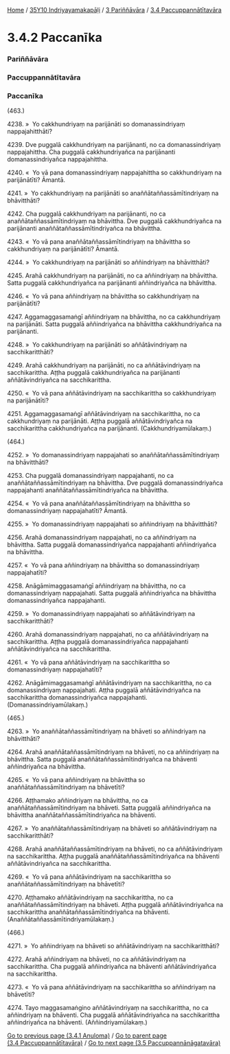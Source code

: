 
[Home](/) / [35Y10 Indriyayamakapāḷi](../../../35Y10.md) / [3 Pariññāvāra](../../3.md) / [3.4 Paccuppannātītavāra](../3.4.md)

# 3.4.2 Paccanīka

### Pariññāvāra

### Paccuppannātītavāra

### Paccanīka

(463.)

4238\. »  Yo cakkhundriyaṃ na parijānāti so domanassindriyaṃ nappajahitthāti?

4239\. Dve puggalā cakkhundriyaṃ na parijānanti, no ca domanassindriyaṃ nappajahittha. Cha puggalā cakkhundriyañca na parijānanti domanassindriyañca nappajahittha.

4240\. «  Yo vā pana domanassindriyaṃ nappajahittha so cakkhundriyaṃ na parijānātīti? Āmantā.

4241\. »  Yo cakkhundriyaṃ na parijānāti so anaññātaññassāmītindriyaṃ na bhāvitthāti?

4242\. Cha puggalā cakkhundriyaṃ na parijānanti, no ca anaññātaññassāmītindriyaṃ na bhāvittha. Dve puggalā cakkhundriyañca na parijānanti anaññātaññassāmītindriyañca na bhāvittha.

4243\. «  Yo vā pana anaññātaññassāmītindriyaṃ na bhāvittha so cakkhundriyaṃ na parijānātīti? Āmantā.

4244\. »  Yo cakkhundriyaṃ na parijānāti so aññindriyaṃ na bhāvitthāti?

4245\. Arahā cakkhundriyaṃ na parijānāti, no ca aññindriyaṃ na bhāvittha. Satta puggalā cakkhundriyañca na parijānanti aññindriyañca na bhāvittha.

4246\. «  Yo vā pana aññindriyaṃ na bhāvittha so cakkhundriyaṃ na parijānātīti?

4247\. Aggamaggasamaṅgī aññindriyaṃ na bhāvittha, no ca cakkhundriyaṃ na parijānāti. Satta puggalā aññindriyañca na bhāvittha cakkhundriyañca na parijānanti.

4248\. »  Yo cakkhundriyaṃ na parijānāti so aññātāvindriyaṃ na sacchikaritthāti?

4249\. Arahā cakkhundriyaṃ na parijānāti, no ca aññātāvindriyaṃ na sacchikarittha. Aṭṭha puggalā cakkhundriyañca na parijānanti aññātāvindriyañca na sacchikarittha.

4250\. «  Yo vā pana aññātāvindriyaṃ na sacchikarittha so cakkhundriyaṃ na parijānātīti?

4251\. Aggamaggasamaṅgī aññātāvindriyaṃ na sacchikarittha, no ca cakkhundriyaṃ na parijānāti. Aṭṭha puggalā aññātāvindriyañca na sacchikarittha cakkhundriyañca na parijānanti. (Cakkhundriyamūlakaṃ.)

(464.)

4252\. »  Yo domanassindriyaṃ nappajahati so anaññātaññassāmītindriyaṃ na bhāvitthāti?

4253\. Cha puggalā domanassindriyaṃ nappajahanti, no ca anaññātaññassāmītindriyaṃ na bhāvittha. Dve puggalā domanassindriyañca nappajahanti anaññātaññassāmītindriyañca na bhāvittha.

4254\. «  Yo vā pana anaññātaññassāmītindriyaṃ na bhāvittha so domanassindriyaṃ nappajahatīti? Āmantā.

4255\. »  Yo domanassindriyaṃ nappajahati so aññindriyaṃ na bhāvitthāti?

4256\. Arahā domanassindriyaṃ nappajahati, no ca aññindriyaṃ na bhāvittha. Satta puggalā domanassindriyañca nappajahanti aññindriyañca na bhāvittha.

4257\. «  Yo vā pana aññindriyaṃ na bhāvittha so domanassindriyaṃ nappajahatīti?

4258\. Anāgāmimaggasamaṅgī aññindriyaṃ na bhāvittha, no ca domanassindriyaṃ nappajahati. Satta puggalā aññindriyañca na bhāvittha domanassindriyañca nappajahanti.

4259\. »  Yo domanassindriyaṃ nappajahati so aññātāvindriyaṃ na sacchikaritthāti?

4260\. Arahā domanassindriyaṃ nappajahati, no ca aññātāvindriyaṃ na sacchikarittha. Aṭṭha puggalā domanassindriyañca nappajahanti aññātāvindriyañca na sacchikarittha.

4261\. «  Yo vā pana aññātāvindriyaṃ na sacchikarittha so domanassindriyaṃ nappajahatīti?

4262\. Anāgāmimaggasamaṅgī aññātāvindriyaṃ na sacchikarittha, no ca domanassindriyaṃ nappajahati. Aṭṭha puggalā aññātāvindriyañca na sacchikarittha domanassindriyañca nappajahanti. (Domanassindriyamūlakaṃ.)

(465.)

4263\. »  Yo anaññātaññassāmītindriyaṃ na bhāveti so aññindriyaṃ na bhāvitthāti?

4264\. Arahā anaññātaññassāmītindriyaṃ na bhāveti, no ca aññindriyaṃ na bhāvittha. Satta puggalā anaññātaññassāmītindriyañca na bhāventi aññindriyañca na bhāvittha.

4265\. «  Yo vā pana aññindriyaṃ na bhāvittha so anaññātaññassāmītindriyaṃ na bhāvetīti?

4266\. Aṭṭhamako aññindriyaṃ na bhāvittha, no ca anaññātaññassāmītindriyaṃ na bhāveti. Satta puggalā aññindriyañca na bhāvittha anaññātaññassāmītindriyañca na bhāventi.

4267\. »  Yo anaññātaññassāmītindriyaṃ na bhāveti so aññātāvindriyaṃ na sacchikaritthāti?

4268\. Arahā anaññātaññassāmītindriyaṃ na bhāveti, no ca aññātāvindriyaṃ na sacchikarittha. Aṭṭha puggalā anaññātaññassāmītindriyañca na bhāventi aññātāvindriyañca na sacchikarittha.

4269\. «  Yo vā pana aññātāvindriyaṃ na sacchikarittha so anaññātaññassāmītindriyaṃ na bhāvetīti?

4270\. Aṭṭhamako aññātāvindriyaṃ na sacchikarittha, no ca anaññātaññassāmītindriyaṃ na bhāveti. Aṭṭha puggalā aññātāvindriyañca na sacchikarittha anaññātaññassāmītindriyañca na bhāventi. (Anaññātaññassāmītindriyamūlakaṃ.)

(466.)

4271\. »  Yo aññindriyaṃ na bhāveti so aññātāvindriyaṃ na sacchikaritthāti?

4272\. Arahā aññindriyaṃ na bhāveti, no ca aññātāvindriyaṃ na sacchikarittha. Cha puggalā aññindriyañca na bhāventi aññātāvindriyañca na sacchikarittha.

4273\. «  Yo vā pana aññātāvindriyaṃ na sacchikarittha so aññindriyaṃ na bhāvetīti?

4274\. Tayo maggasamaṅgino aññātāvindriyaṃ na sacchikarittha, no ca aññindriyaṃ na bhāventi. Cha puggalā aññātāvindriyañca na sacchikarittha aññindriyañca na bhāventi. (Aññindriyamūlakaṃ.)

[Go to previous page (3.4.1 Anuloma)](3.4.1.md) / [Go to parent page (3.4 Paccuppannātītavāra)](../3.4.md) / [Go to next page (3.5 Paccuppannānāgatavāra)](../3.5.md)



